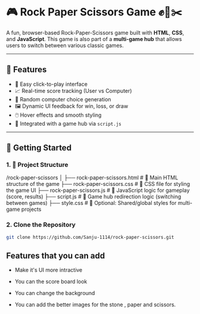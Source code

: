 # 🎮 Rock Paper Scissors Game ✊📄✂️

A fun, browser-based Rock-Paper-Scissors game built with **HTML**, **CSS**, and **JavaScript**. This game is also part of a **multi-game hub** that allows users to switch between various classic games.

---

## 🧩 Features

- 🎯 Easy click-to-play interface
- 📈 Real-time score tracking (User vs Computer)
- 🧠 Random computer choice generation
- 🖼️ Dynamic UI feedback for win, loss, or draw
- 🖱️ Hover effects and smooth styling
- 🧭 Integrated with a game hub via `script.js`

---

## 🚀 Getting Started


### 1. 📁 Project Structure

/rock-paper-scissors
│
├── rock-paper-scissors.html       # 🧾 Main HTML structure of the game
├── rock-paper-scissors.css        # 🎨 CSS file for styling the game UI
├── rock-paper-scissors.js         # 🧠 JavaScript logic for gameplay (score, results)
├── script.js                      # 🔁 Game hub redirection logic (switching between games)
├── style.css                      # 🧰 Optional: Shared/global styles for multi-game projects


### 2. Clone the Repository

```bash
git clone https://github.com/Sanju-1114/rock-paper-scissors.git
```


## Features that you can add

- Make it's UI more intractive

- You can the score board look

- You can change the background
- You can add the better images for the stone , paper and scissors.
  
